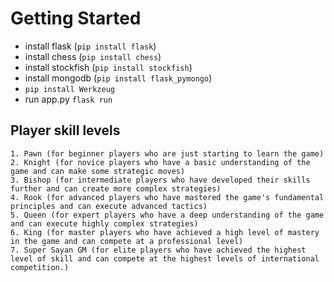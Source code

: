 # Getting Started

- install flask (`pip install flask`)
- install chess (`pip install chess`)
- install stockfish (`pip install stockfish`)
- install mongodb (`pip install flask_pymongo`)
- `pip install Werkzeug`
- run app.py `flask run`


## Player skill levels

    1. Pawn (for beginner players who are just starting to learn the game)
    2. Knight (for novice players who have a basic understanding of the game and can make some strategic moves)
    3. Bishop (for intermediate players who have developed their skills further and can create more complex strategies)
    4. Rook (for advanced players who have mastered the game's fundamental principles and can execute advanced tactics)
    5. Queen (for expert players who have a deep understanding of the game and can execute highly complex strategies)
    6. King (for master players who have achieved a high level of mastery in the game and can compete at a professional level)
    7. Super Sayan GM (for elite players who have achieved the highest level of skill and can compete at the highest levels of international competition.)

